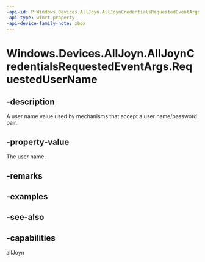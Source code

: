 ```yaml
---
-api-id: P:Windows.Devices.AllJoyn.AllJoynCredentialsRequestedEventArgs.RequestedUserName
-api-type: winrt property
-api-device-family-note: xbox
---
```


<!-- Property syntax
public string RequestedUserName { get; }
-->

# Windows.Devices.AllJoyn.AllJoynCredentialsRequestedEventArgs.RequestedUserName

## -description
A user name value used by mechanisms that accept a user name/password pair.

## -property-value
The user name.

## -remarks

## -examples

## -see-also


## -capabilities
allJoyn

